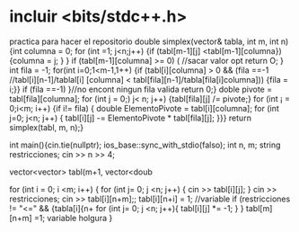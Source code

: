 # incluir <bits/stdc++.h>
practica para hacer el repositorio
double simplex(vector<vector>& tabla, int m, int n) {int columna = 0; 
for (int =1; j<n;j++) {if (tabl[m-1][j] <tabl[m-1][columna}) {columna = j;
 }
  }
  if (tabl[m-1][columna] >= 0) ( //sacar valor opt return O; 
}
int fila = -1; for(int i=0;1<m-1,1++) {if (tabl[i][columna] > 0 && (fila
==-1 //tabl[i][n-1]/tablal[i] [columna] < tabl[fila][n-1]/tabla[fila[i]columna])) {fila = i;}} if (fila ==-1) }//no encont ningun fila valida return 0;}
doble pivote = tabl[fila][columna]; for (int j = 0;) j< n; j++) {tabl[fila][j] /= pivote;}  for (int ¡ = 0;i<m; i++) {if i!= fila) { double ElementoPivote = tabl[i][columna]; for (int j=0; j<n; j++) {
tabl[i][j] -= ElementoPivote * tabl[fila][j]; }}} return
simplex(tabl, m, n);}

int main(){cin.tie(nullptr); ios_base::sync_with_stdio(falso);
int n, m; 
string restricciones;
cin >> n >> 4;

vector<vector<double>> tabl(m+1, vector<doub

for (int i = 0; i <m; i++) {
for (int j= 0; j <n; j++) {
cin >> tabl[i][j];
}
cin >> restricciones;
cin >> tabl[i][n+m];;
tabl[i][n+i] = 1; //variable 
if (restricciones != "<=" && {tabla[i]{n+
for (int j= 0; j <n; j++){
tabl[i][j] *= -1;
 }
}
tabl[m][n+m] =1; variable holgura
}
